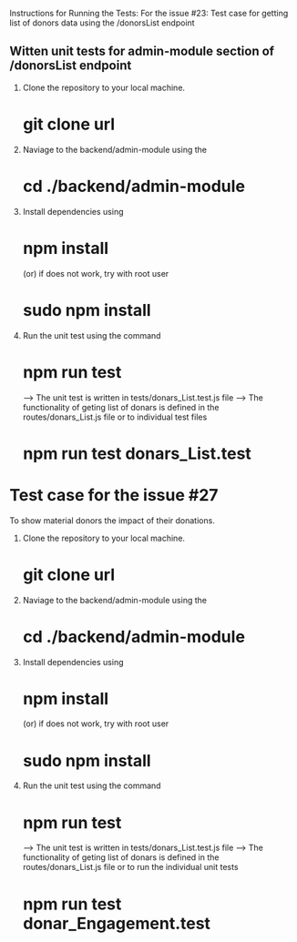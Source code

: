 Instructions for Running the Tests:
For the issue #23: Test case for getting list of donors data using the /donorsList endpoint

## Witten unit tests for admin-module section of /donorsList  endpoint

1. Clone the repository to your local machine.
   # git clone url
2. Naviage to the backend/admin-module using the
   # cd ./backend/admin-module

3. Install dependencies using 
   # npm install
   (or)
   if does not work, try with root user
   # sudo npm install



4. Run the unit test using the command 
   #  npm run test
    --> The unit test is written in tests/donars_List.test.js file
    --> The functionality of geting list of donars is defined in the routes/donars_List.js file
    or to individual test files
    # npm run test donars_List.test




# Test case for the issue #27
To show material donors the impact of their donations.


1. Clone the repository to your local machine.
   # git clone url
2. Naviage to the backend/admin-module using the
   # cd ./backend/admin-module

3. Install dependencies using 
   # npm install
   (or)
   if does not work, try with root user
   # sudo npm install


4. Run the unit test using the command 
   #  npm run test
    --> The unit test is written in tests/donars_List.test.js file
    --> The functionality of geting list of donars is defined in the routes/donars_List.js file
    or to run the individual unit tests
    # npm run test donar_Engagement.test